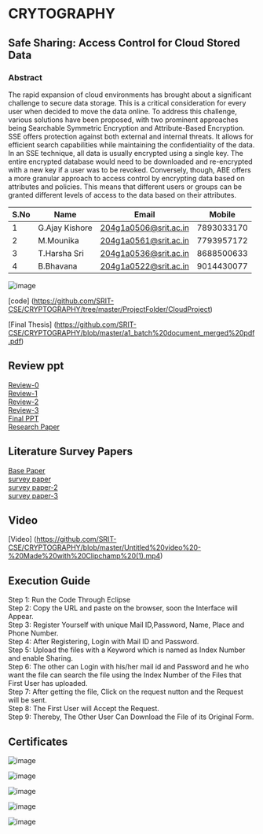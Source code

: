 # CRYTOGRAPHY
## Safe Sharing: Access Control for Cloud Stored Data
<h3> Abstract </h3>
<p>The rapid expansion of cloud environments has brought about a significant challenge to secure data storage. This is a critical consideration for every user when decided to move the data online. To address this challenge, various solutions have been proposed, with two prominent approaches being Searchable Symmetric Encryption and Attribute-Based Encryption. SSE offers protection against both external and internal threats. It allows for efficient search capabilities while maintaining the confidentiality of the data. In an SSE technique, all data is usually encrypted using a single key. The entire encrypted database would need to be downloaded and re-encrypted with a new key if a user was to be revoked. Conversely, though, ABE offers a more granular approach to access control by encrypting data based on attributes and policies. This means that different users or groups can be granted different levels of access to the data based on their attributes.</p>


 S.No| Name     | Email          |Mobile
 --| -------- | -------------- |------
 1 |    G.Ajay Kishore |  204g1a0506@srit.ac.in | 7893033170       
 2 |    M.Mounika      |  204g1a0561@srit.ac.in | 7793957172    
 3 |   T.Harsha Sri    | 204g1a0536@srit.ac.in  | 8688500633 
 4 |    B.Bhavana      |  204g1a0522@srit.ac.in | 9014430077



![image](https://github.com/SRIT-CSE/CRYPTOGRAPHY/assets/94584310/88c387c4-5192-4408-bef7-f72a7bc92ac1)

[code] (https://github.com/SRIT-CSE/CRYPTOGRAPHY/tree/master/ProjectFolder/CloudProject)

[Final Thesis] (https://github.com/SRIT-CSE/CRYPTOGRAPHY/blob/master/a1_batch%20document_merged%20pdf.pdf)

## Review ppt<br/>
[Review-0](https://github.com/SRIT-CSE/CRYPTOGRAPHY/blob/master/Reviews/review-0.pptx)<br/>
[Review-1](https://github.com/SRIT-CSE/CRYPTOGRAPHY/blob/master/BATCH%20A1%20Review%201.pptx) <br/>
[Review-2](https://github.com/SRIT-CSE/CRYPTOGRAPHY/blob/master/BATCH%20A1%20Review%202%20(1).pptx) <br/>
[Review-3](https://github.com/SRIT-CSE/CRYPTOGRAPHY/blob/master/Reviews/Batch-A1%20(1)%5B1%5D%20(2).pptx)<br/>
[Final PPT](https://github.com/SRIT-CSE/CRYPTOGRAPHY/blob/master/Final%20Review%20%20PPT.pptx) <br/>
[Research Paper](https://github.com/SRIT-CSE/CRYPTOGRAPHY/blob/master/ICIAET-P168.docx) <br/>

## Literature Survey Papers
[Base Paper](https://github.com/SRIT-CSE/CRYPTOGRAPHY/blob/master/Base_paper.pdf)<br/>
[survey paper](https://github.com/SRIT-CSE/CRYPTOGRAPHY/blob/master/SSE-designandchallenges-1-4.pdf)<br/>
[survey paper-2](https://github.com/SRIT-CSE/CRYPTOGRAPHY/blob/master/Public_Key_Encryption_with_Keyword_Search.pdf)<br/>
[survey paper-3](https://github.com/SRIT-CSE/CRYPTOGRAPHY/blob/master/literature%20survey%201.pdf)<br/>

## Video
[Video] (https://github.com/SRIT-CSE/CRYPTOGRAPHY/blob/master/Untitled%20video%20-%20Made%20with%20Clipchamp%20(1).mp4)

## Execution Guide
Step 1: Run the Code Through Eclipse<br/>
Step 2: Copy the URL and paste on the browser, soon the Interface will Appear.<br/>
Step 3: Register Yourself with unique Mail ID,Password, Name, Place and Phone Number.<br/>
Step 4: After Registering, Login with Mail ID and Password.<br/>
Step 5: Upload the files with a Keyword which is named as Index Number and enable Sharing.<br/>
Step 6: The other can Login with his/her mail id and Password and he who want the file can search the file using the Index Number of the Files that First User has uploaded.<br/>
Step 7: After getting the file, Click on the request nutton and the Request will be sent.<br/>
Step 8: The First User will Accept the Request.<br/>
Step 9: Thereby, The Other User Can Download the File of its Original Form.<br/>

## Certificates
![image](https://github.com/SRIT-CSE/CRYPTOGRAPHY/assets/94584310/d6bb4de2-ecf9-42d3-8ff0-81592dd9cb8c)

![image](https://github.com/SRIT-CSE/CRYPTOGRAPHY/assets/94584310/9b96fac5-6b75-4201-9642-52aab1fa6a4b)

![image](https://github.com/SRIT-CSE/CRYPTOGRAPHY/assets/94584310/d3217718-0070-450d-a075-5e3d6cd39f0a)

![image](https://github.com/SRIT-CSE/CRYPTOGRAPHY/assets/94584310/ddb2a902-dbdf-42aa-b30d-88fd31b240f6)

![image](https://github.com/SRIT-CSE/CRYPTOGRAPHY/assets/94584310/79785b88-ea7f-4603-9a17-89ecf1b4bb5e)


